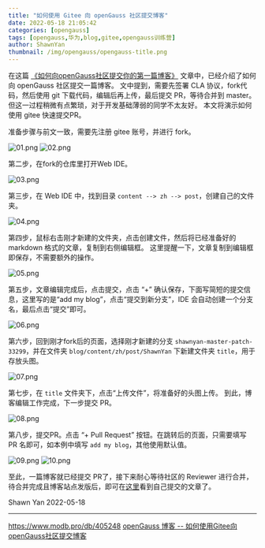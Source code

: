 ```yaml
---
title: "如何使用 Gitee 向 openGauss 社区提交博客"
date: 2022-05-18 21:05:42
categories: [opengauss]
tags: [opengauss,华为,blog,gitee,opengauss训练营]
author: ShawnYan
thumbnail: /img/opengauss/opengauss-title.png
---
```


在这篇 [《如何向openGauss社区提交你的第一篇博客》](https://mp.weixin.qq.com/s/o-I2NV_perAvI7mOkUqmSg) 文章中，已经介绍了如何向 openGauss 社区提交一篇博客。
文中提到，需要先签署 CLA 协议，fork代码，然后使用 git 下载代码，编辑后再上传，最后提交 PR，等待合并到 master。
但这一过程稍微有点繁琐，对于开发基础薄弱的同学不太友好。
本文将演示如何使用 gitee 快速提交PR。

准备步骤与前文一致，需要先注册 gitee 账号，并进行 fork。

<img alt="01.png" src="https://oss-emcsprod-public.modb.pro/image/editor/20220518-cbf0e7e6-c790-4822-8ceb-50b8ce86b83b.png" referrerpolicy="no-referrer"/>

<img alt="02.png" src="https://oss-emcsprod-public.modb.pro/image/editor/20220518-9290f73f-666c-49ad-b243-7c5c3ccaed74.png" referrerpolicy="no-referrer"/>

第二步，在fork的仓库里打开Web IDE。

<img alt="03.png" src="https://oss-emcsprod-public.modb.pro/image/editor/20220518-fa17c5c6-34b2-4916-b046-2c0431414537.png" referrerpolicy="no-referrer"/>

第三步，在 Web IDE 中，找到目录 `content --> zh --> post`，创建自己的文件夹。

<img alt="04.png" src="https://oss-emcsprod-public.modb.pro/image/editor/20220518-14c5a803-e944-43f4-97cc-012ed6631a76.png" referrerpolicy="no-referrer"/>

第四步，鼠标右击刚才新建的文件夹，点击创建文件，然后将已经准备好的 markdown 格式的文章，复制到右侧编辑框。
这里提醒一下，文章复制到编辑框即保存，不需要额外的操作。

<img alt="05.png" src="https://oss-emcsprod-public.modb.pro/image/editor/20220518-79bebdaf-297e-4507-bb35-a1290f4b866b.png" referrerpolicy="no-referrer"/>

第五步，文章编辑完成后，点击提交，点击 “+” 确认保存，下面写简短的提交信息，这里写的是“add my blog”，点击“提交到新分支”，IDE 会自动创建一个分支名，最后点击“提交”即可。

<img alt="06.png" src="https://oss-emcsprod-public.modb.pro/image/editor/20220518-e17f8e9b-593b-42ce-8b00-9be8a2199be4.png" referrerpolicy="no-referrer"/>


第六步，回到刚才fork后的页面，选择刚才新建的分支 `shawnyan-master-patch-33299`，并在文件夹 `blog/content/zh/post/ShawnYan` 下新建文件夹 `title`，用于存放头图。

<img alt="07.png" src="https://oss-emcsprod-public.modb.pro/image/editor/20220518-dddcc227-d1ea-4116-8d04-117e526f2db5.png" referrerpolicy="no-referrer"/>

第七步，在 `title` 文件夹下，点击“上传文件”，将准备好的头图上传。
到此，博客编辑工作完成，下一步提交 PR。

<img alt="08.png" src="https://oss-emcsprod-public.modb.pro/image/editor/20220518-bc3cca31-ee63-471d-9e46-daaf5d0ec196.png" referrerpolicy="no-referrer"/>

第八步，提交PR。点击 “+ Pull Request” 按钮。在跳转后的页面，只需要填写 PR 名即可，如本例中填写 `add my blog`，其他使用默认值。

<img alt="09.png" src="https://oss-emcsprod-public.modb.pro/image/editor/20220518-e3d25aa6-2091-40ec-973a-5d08abc0b8be.png" referrerpolicy="no-referrer"/>

<img alt="10.png" src="https://oss-emcsprod-public.modb.pro/image/editor/20220518-2d64d3b6-93d6-4bb9-af40-99a3d4c79a2f.png" referrerpolicy="no-referrer"/>


至此，一篇博客就已经提交 PR了，接下来耐心等待社区的 Reviewer 进行合并，待合并完成且博客站点发版后，即可在[这里](https://opengauss.org/zh/blogs/blogs.html)看到自己提交的文章了。


Shawn Yan
2022-05-18

---
https://www.modb.pro/db/405248
[openGauss 博客 -- 如何使用Gitee向openGauss社区提交博客](https://opengauss.org/zh/blogs/ShawnYan/%E5%A6%82%E4%BD%95%E4%BD%BF%E7%94%A8Gitee%E5%90%91openGauss%E7%A4%BE%E5%8C%BA%E6%8F%90%E4%BA%A4%E5%8D%9A%E5%AE%A2.html)
